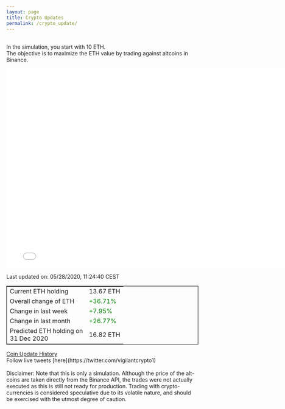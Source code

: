 ```yaml
---
layout: page
title: Crypto Updates
permalink: /crypto_update/
---
```

<!-- Global site tag (gtag.js) - Google Analytics -->
<script async src="https://www.googletagmanager.com/gtag/js?id=UA-103831149-5"></script>
<script>
  window.dataLayer = window.dataLayer || [];
  function gtag(){dataLayer.push(arguments);}
  gtag('js', new Date());

  gtag('config', 'UA-103831149-5');
</script>
<br>In the simulation, you start with 10 ETH.<br>The objective is to maximize the ETH value by trading against altcoins 
in Binance.

<iframe width="775" height="525" frameborder="0" scrolling="no" src="//plotly.com/~vikramaditya91/109.embed"></iframe>

Last updated on: 05/28/2020, 11:24:40 CEST 
<table style="border:1px solid black;margin-left:auto;margin-right:auto;">
	<tbody>
	<tr>
		<td>Current ETH holding</td>
		<td>     13.67 ETH</td>
	</tr>
	<tr>
		<td>Overall change of ETH</td>
		<td><font color="green">+36.71%</font></td>
	</tr>
	<tr>
		<td>Change in last week</td>
		<td><font color="green">+7.95%</font></td>
	</tr>
	<tr>
		<td>Change in last month</td>
		<td><font color="green">+26.77%</font></td>
	</tr>
    <tr>
		<td>Predicted ETH holding on<br>31 Dec 2020</td>
		<td>     16.82 ETH</td>
	</tr>
	</tbody>
</table>
<a href="{{ site.baseurl }}/crypto_history">Coin Update History</a>
<br>
Follow live tweets [here](https://twitter.com/vigilantcrypto1)
<br>
<br>
Disclaimer:
Note that this is only a simulation. Although the price of the alt-coins are taken directly from the Binance API, the trades were not actually executed as this is still not ready for production.
Trading with crypto-currencies is considered speculative due to its volatile nature, and should be exercised with the utmost degree of caution.